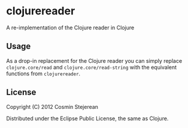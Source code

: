 # clojurereader

A re-implementation of the Clojure reader in Clojure

## Usage

As a drop-in replacement for the Clojure reader you can simply replace
`clojure.core/read` and `clojure.core/read-string` with the equivalent
functions from `clojurereader`.

## License

Copyright (C) 2012 Cosmin Stejerean

Distributed under the Eclipse Public License, the same as Clojure.
